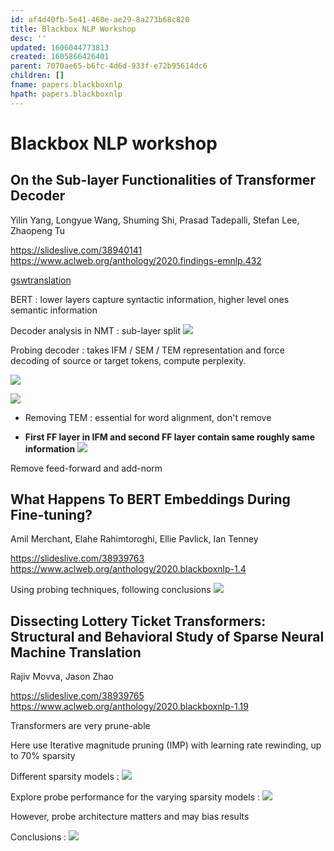 ```yaml
---
id: af4d40fb-5e41-460e-ae29-8a273b68c820
title: Blackbox NLP Workshop
desc: ''
updated: 1606044773813
created: 1605866426401
parent: 7070ae65-b6fc-4d6d-933f-e72b95614dc6
children: []
fname: papers.blackboxnlp
hpath: papers.blackboxnlp
---
```

# Blackbox NLP workshop

## On the Sub-layer Functionalities of Transformer Decoder

Yilin Yang, Longyue Wang, Shuming Shi, Prasad Tadepalli, Stefan Lee, Zhaopeng Tu 

<https://slideslive.com/38940141>
<https://www.aclweb.org/anthology/2020.findings-emnlp.432>

[gswtranslation](6ea22ede-ae7b-4746-b548-2a60e608c4f7)

BERT : lower layers capture syntactic information, higher level ones semantic information

Decoder analysis in NMT : sub-layer split
![](emnlp2020-notes/assets/images/2020-11-20-11-03-37.png)

Probing decoder : takes IFM / SEM / TEM representation and force decoding of source or target tokens, compute perplexity.

![](emnlp2020-notes/assets/images/2020-11-20-11-17-03.png)

![](emnlp2020-notes/assets/images/2020-11-20-11-18-00.png)

- Removing TEM : essential for word alignment, don't remove

- **First FF layer in IFM and second FF layer contain same roughly same information**
  ![](emnlp2020-notes/assets/images/2020-11-20-11-20-01.png)

Remove feed-forward and add-norm

## What Happens To BERT Embeddings During Fine-tuning?

Amil Merchant, Elahe Rahimtoroghi, Ellie Pavlick, Ian Tenney 

<https://slideslive.com/38939763>
<https://www.aclweb.org/anthology/2020.blackboxnlp-1.4>

Using probing techniques, following conclusions
![](emnlp2020-notes/assets/images/2020-11-20-11-40-18.png)

## Dissecting Lottery Ticket Transformers: Structural and Behavioral Study of Sparse Neural Machine Translation

Rajiv Movva, Jason Zhao 

<https://slideslive.com/38939765>
<https://www.aclweb.org/anthology/2020.blackboxnlp-1.19>

Transformers are very prune-able

Here use Iterative magnitude pruning (IMP) with learning rate rewinding, up to 70% sparsity

Different sparsity models :
![](emnlp2020-notes/assets/images/2020-11-20-11-45-38.png)

Explore probe performance for the varying sparsity models :
![](emnlp2020-notes/assets/images/2020-11-20-11-46-36.png)

However, probe architecture matters and may bias results

Conclusions :
![](emnlp2020-notes/assets/images/2020-11-20-11-51-04.png)

